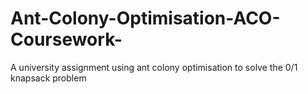 # Ant-Colony-Optimisation-ACO-Coursework-
A university assignment using ant colony optimisation to solve the 0/1 knapsack problem
